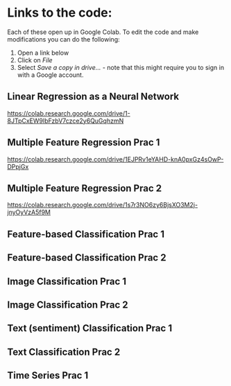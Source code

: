 # Links to the code:

Each of these open up in Google Colab. To edit the code and make modifications you can do the following: 
1. Open a link below
2. Click on *File*
3. Select *Save a copy in drive...* - note that this might require you to sign in with a Google account.

## Linear Regression as a Neural Network
https://colab.research.google.com/drive/1-8JTpCxEW9IbFzbV7czce2y6QuGqhzmN

## Multiple Feature Regression Prac 1
https://colab.research.google.com/drive/1EJPRv1eYAHD-knA0pxGz4sOwP-DPpjGx

## Multiple Feature Regression Prac 2
https://colab.research.google.com/drive/1s7r3NO6zy6BjsXO3M2j-jnyOyVzA5f9M

## Feature-based Classification Prac 1

## Feature-based Classification Prac 2

## Image Classification Prac 1

## Image Classification Prac 2

## Text (sentiment) Classification Prac 1

## Text Classification Prac 2

## Time Series Prac 1
